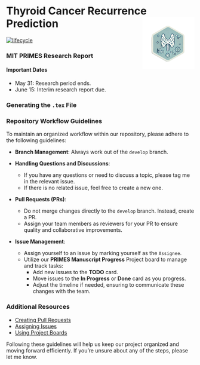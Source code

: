 
<!-- README.md is generated from README.Rmd. Please edit that file -->

# Thyroid Cancer Recurrence Prediction <a href='website'><img src='images/logo.png' align="right" height="139" /></a>

<!-- badges: start -->

[![lifecycle](https://img.shields.io/badge/lifecycle-stable-brightgreen.svg)](https://lifecycle.r-lib.org/articles/stages.html)
<!-- badges: end -->

### MIT PRIMES Research Report

#### Important Dates

- May 31: Research period ends.
- June 15: Interim research report due.

### Generating the `.tex` File

### Repository Workflow Guidelines

To maintain an organized workflow within our repository, please adhere
to the following guidelines:

- **Branch Management**: Always work out of the `develop` branch.

- **Handling Questions and Discussions**:

  - If you have any questions or need to discuss a topic, please tag me
    in the relevant issue.
  - If there is no related issue, feel free to create a new one.

- **Pull Requests (PRs)**:

  - Do not merge changes directly to the `develop` branch. Instead,
    create a PR.
  - Assign your team members as reviewers for your PR to ensure quality
    and collaborative improvements.

- **Issue Management**:

  - Assign yourself to an issue by marking yourself as the `Assignee`.
  - Utilize our **PRIMES Manuscript Progress** Project board to manage
    and track tasks:
    - Add new issues to the **TODO** card.
    - Move issues to the **In Progress** or **Done** card as you
      progress.
    - Adjust the timeline if needed, ensuring to communicate these
      changes with the team.

### Additional Resources

- [Creating Pull
  Requests](https://help.github.com/en/articles/creating-a-pull-request)
- [Assigning
  Issues](https://help.github.com/en/articles/assigning-issues-and-pull-requests-to-other-github-users)
- [Using Project
  Boards](https://help.github.com/en/articles/about-project-boards)

Following these guidelines will help us keep our project organized and
moving forward efficiently. If you’re unsure about any of the steps,
please let me know.

